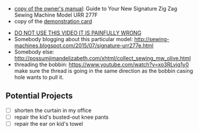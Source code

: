 - [copy of the owner's manual](https://archive.org/details/MontgomeryWardSignatureSewingMachine): Guide to Your New Signature Zig Zag Sewing Machine Model URR 277F
- copy of the [demonstration card](https://archive.org/details/MontgomeryWardSignatureSewingMachineReferenceCard)
* [DO NOT USE THIS VIDEO IT IS PAINFULLY WRONG](https://www.youtube.com/watch?v=olXhSmoWM5s)
* Somebody blogging about this particular model: http://sewing-machines.blogspot.com/2015/07/signature-urr277e.html
* Somebody else: http://possumjimandelizabeth.com/xhtml/collect_sewing_mw_olive.html
* threading the bobbin: https://www.youtube.com/watch?v=xo3RLvjq1y0 make sure the thread is going in the same direction as the bobbin casing hole wants to pull it. 

## Potential Projects

- [ ] shorten the curtain in my office
- [ ] repair the kid's busted-out knee pants
- [ ] repair the ear on kid's towel